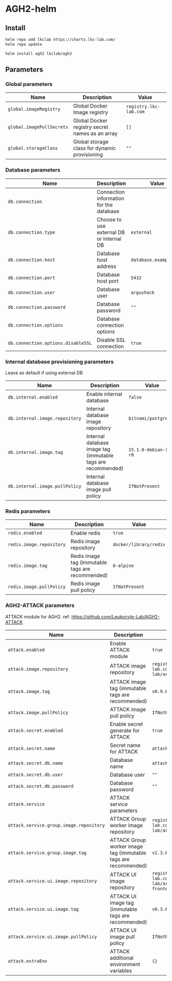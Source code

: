 # AGH2-helm

## Install

```bash
helm repo add lkclab https://charts.lkc-lab.com/
helm repo update

helm install agh2 lkclab/agh2
```

## Parameters

### Global parameters

| Name                      | Description                                     | Value                  |
| ------------------------- | ----------------------------------------------- | ---------------------- |
| `global.imageRegistry`    | Global Docker Image registry                    | `registry.lkc-lab.com` |
| `global.imagePullSecrets` | Global Docker registry secret names as an array | `[]`                   |
| `global.storageClass`     | Global storage class for dynamic provisioning   | `""`                   |


### Database parameters

| Name                               | Description                              | Value                  |
| ---------------------------------- | ---------------------------------------- | ---------------------- |
| `db.connection`                    | Connection information for the database  |                        |
| `db.connection.type`               | Choose to use external DB or internal DB | `external`             |
| `db.connection.host`               | Database host address                    | `database.example.com` |
| `db.connection.port`               | Database host port                       | `5432`                 |
| `db.connection.user`               | Database user                            | `argushack`            |
| `db.connection.password`           | Database password                        | `""`                   |
| `db.connection.options`            | Database connection options              |                        |
| `db.connection.options.disableSSL` | Disable SSL connection                   | `true`                 |


### Internal database provisioning parameters

Leave as default if using external DB

| Name                           | Description                                                  | Value                 |
| ------------------------------ | ------------------------------------------------------------ | --------------------- |
| `db.internal.enabled`          | Enable internal database                                     | `false`               |
| `db.internal.image.repository` | Internal database image repository                           | `bitnami/postgresql`  |
| `db.internal.image.tag`        | Internal database image tag (immutable tags are recommended) | `15.1.0-debian-11-r0` |
| `db.internal.image.pullPolicy` | Internal database image pull policy                          | `IfNotPresent`        |


### Redis parameters

| Name                     | Description                                      | Value                  |
| ------------------------ | ------------------------------------------------ | ---------------------- |
| `redis.enabled`          | Enable redis                                     | `true`                 |
| `redis.image.repository` | Redis image repository                           | `docker/library/redis` |
| `redis.image.tag`        | Redis image tag (immutable tags are recommended) | `6-alpine`             |
| `redis.image.pullPolicy` | Redis image pull policy                          | `IfNotPresent`         |


### AGH2-ATTACK parameters

ATTACK module for AGH2.
ref: https://github.com/Leukocyte-Lab/AGH2-ATTACK

| Name                                    | Description                                                    | Value                                                           |
| --------------------------------------- | -------------------------------------------------------------- | --------------------------------------------------------------- |
| `attack.enabled`                        | Enable ATTACK module                                           | `true`                                                          |
| `attack.image.repository`               | ATTACK image repository                                        | `registry.lkc-lab.com/leukocyte-lab/argushack2/attack`          |
| `attack.image.tag`                      | ATTACK image tag (immutable tags are recommended)              | `v0.9.0`                                                        |
| `attack.image.pullPolicy`               | ATTACK image pull policy                                       | `IfNotPresent`                                                  |
| `attack.secret.enabled`                 | Enable secret generate for ATTACK                              | `true`                                                          |
| `attack.secret.name`                    | Secret name for ATTACK                                         | `attack-db-secret`                                              |
| `attack.secret.db.name`                 | Database name                                                  | `attack-db`                                                     |
| `attack.secret.db.user`                 | Database user                                                  | `""`                                                            |
| `attack.secret.db.password`             | Database password                                              | `""`                                                            |
| `attack.service`                        | ATTACK service parameters                                      |                                                                 |
| `attack.service.group.image.repository` | ATTACK Group worker image repository                           | `registry.lkc-lab.com/leukocyte-lab/argushack2/group`           |
| `attack.service.group.image.tag`        | ATTACK Group worker image tag (immutable tags are recommended) | `v1.3.6`                                                        |
| `attack.service.ui.image.repository`    | ATTACK UI image repository                                     | `registry.lkc-lab.com/leukocyte-lab/argushack2/attack-frontend` |
| `attack.service.ui.image.tag`           | ATTACK UI image tag (immutable tags are recommended)           | `v0.3.0`                                                        |
| `attack.service.ui.image.pullPolicy`    | ATTACK UI image pull policy                                    | `IfNotPresent`                                                  |
| `attack.extraEnv`                       | ATTACK additional environment variables                        | `{}`                                                            |

